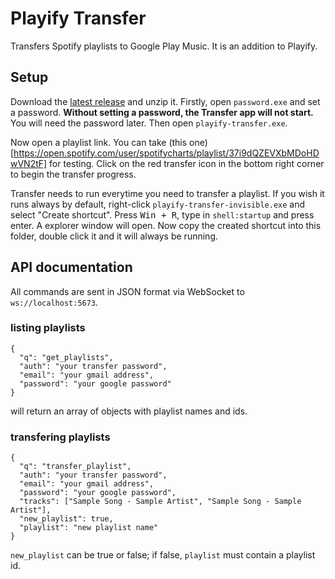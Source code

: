 # Playify Transfer
Transfers Spotify playlists to Google Play Music. It is an addition to Playify.

## Setup
Download the [latest release](https://github.com/krmax44/playify-transfer/releases/latest) and unzip it. Firstly, open `password.exe` and set a password. **Without setting a password, the Transfer app will not start.** You will need the password later. Then open `playify-transfer.exe`.

Now open a playlist link. You can take (this one) [https://open.spotify.com/user/spotifycharts/playlist/37i9dQZEVXbMDoHDwVN2tF] for testing. Click on the red transfer icon in the bottom right corner to begin the transfer progress.

Transfer needs to run everytime you need to transfer a playlist. If you wish it runs always by default, right-click `playify-transfer-invisible.exe` and select "Create shortcut". Press <kbd>Win + R</kbd>, type in `shell:startup` and press enter. A explorer window will open. Now copy the created shortcut into this folder, double click it and it will always be running.

## API documentation

All commands are sent in JSON format via WebSocket to `ws://localhost:5673`.

### listing playlists
```
{
  "q": "get_playlists",
  "auth": "your transfer password",
  "email": "your gmail address",
  "password": "your google password"
}
```
will return an array of objects with playlist names and ids.

### transfering playlists
```
{
  "q": "transfer_playlist",
  "auth": "your transfer password",
  "email": "your gmail address",
  "password": "your google password",
  "tracks": ["Sample Song - Sample Artist", "Sample Song - Sample Artist"],
  "new_playlist": true,
  "playlist": "new playlist name"
}
```
`new_playlist` can be true or false; if false, `playlist` must contain a playlist id.

